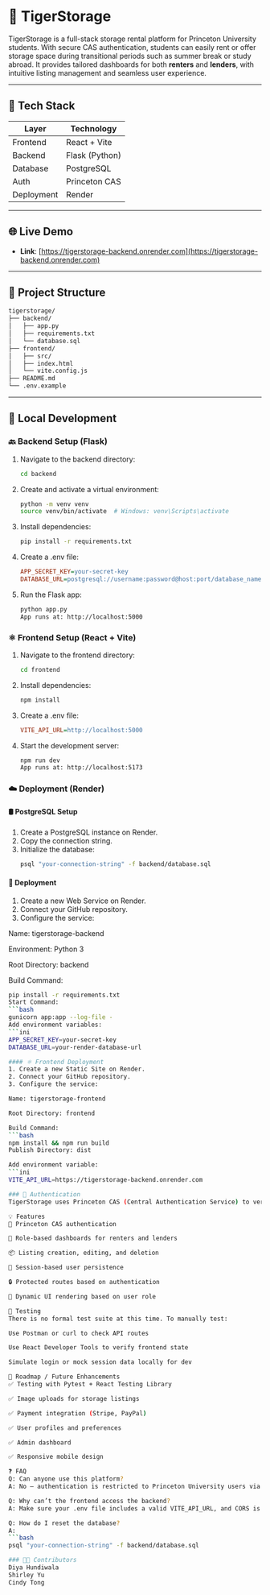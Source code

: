 # 🐯 TigerStorage

TigerStorage is a full-stack storage rental platform for Princeton University students. With secure CAS authentication, students can easily rent or offer storage space during transitional periods such as summer break or study abroad. It provides tailored dashboards for both **renters** and **lenders**, with intuitive listing management and seamless user experience.

---

## 🧰 Tech Stack

| Layer       | Technology      |
|-------------|-----------------|
| Frontend    | React + Vite     |
| Backend     | Flask (Python)   |
| Database    | PostgreSQL       |
| Auth        | Princeton CAS    |
| Deployment  | Render           |

---

## 🌐 Live Demo

- **Link**: [https://tigerstorage-backend.onrender.com](https://tigerstorage-backend.onrender.com)

---

## 📁 Project Structure

```bash
tigerstorage/
├── backend/
│   ├── app.py
│   ├── requirements.txt
│   └── database.sql
├── frontend/
│   ├── src/
│   ├── index.html
│   └── vite.config.js
├── README.md
└── .env.example
```
---

## 🚀 Local Development

### 🔙 Backend Setup (Flask)

1. Navigate to the backend directory:
   ```bash
   cd backend
2. Create and activate a virtual environment:
   ```bash
   python -m venv venv
   source venv/bin/activate  # Windows: venv\Scripts\activate
3. Install dependencies:
   ```bash
   pip install -r requirements.txt
4. Create a .env file:
   ```ini
   APP_SECRET_KEY=your-secret-key
   DATABASE_URL=postgresql://username:password@host:port/database_name
5. Run the Flask app:
   ```bash
   python app.py
   App runs at: http://localhost:5000

### ⚛️ Frontend Setup (React + Vite)
1. Navigate to the frontend directory:
   ```bash
   cd frontend
2. Install dependencies:
   ```bash
   npm install
3. Create a .env file:
   ```ini
   VITE_API_URL=http://localhost:5000
4. Start the development server:
   ```bash
   npm run dev
   App runs at: http://localhost:5173

### ☁️ Deployment (Render)

#### 🛢️ PostgreSQL Setup
1. Create a PostgreSQL instance on Render.
2. Copy the connection string.
3. Initialize the database:
   ```bash
   psql "your-connection-string" -f backend/database.sql

#### 🐍 Deployment
1. Create a new Web Service on Render.
2. Connect your GitHub repository.
3. Configure the service:

Name: tigerstorage-backend

Environment: Python 3

Root Directory: backend

Build Command:
   ```bash
pip install -r requirements.txt
Start Command:
   ```bash
gunicorn app:app --log-file -
Add environment variables:
   ```ini
APP_SECRET_KEY=your-secret-key
DATABASE_URL=your-render-database-url

#### ⚛️ Frontend Deployment
1. Create a new Static Site on Render.
2. Connect your GitHub repository.
3. Configure the service:

Name: tigerstorage-frontend

Root Directory: frontend

Build Command:
   ```bash
   npm install && npm run build
Publish Directory: dist

Add environment variable:
   ```ini
VITE_API_URL=https://tigerstorage-backend.onrender.com

### 🔐 Authentication
TigerStorage uses Princeton CAS (Central Authentication Service) to verify users. After logging in, the session is managed via Flask and persisted on the frontend using sessionStorage to maintain user roles and access control.

💡 Features
🔐 Princeton CAS authentication

👥 Role-based dashboards for renters and lenders

📦 Listing creation, editing, and deletion

💾 Session-based user persistence

🔒 Protected routes based on authentication

🧭 Dynamic UI rendering based on user role

🧪 Testing
There is no formal test suite at this time. To manually test:

Use Postman or curl to check API routes

Use React Developer Tools to verify frontend state

Simulate login or mock session data locally for dev

📌 Roadmap / Future Enhancements
✅ Testing with Pytest + React Testing Library

✅ Image uploads for storage listings

✅ Payment integration (Stripe, PayPal)

✅ User profiles and preferences

✅ Admin dashboard

✅ Responsive mobile design

❓ FAQ
Q: Can anyone use this platform?
A: No — authentication is restricted to Princeton University users via CAS.

Q: Why can’t the frontend access the backend?
A: Make sure your .env file includes a valid VITE_API_URL, and CORS is configured in Flask.

Q: How do I reset the database?
A:
   ```bash
   psql "your-connection-string" -f backend/database.sql

### 👩‍💻 Contributors
Diya Hundiwala
Shirley Yu
Cindy Tong